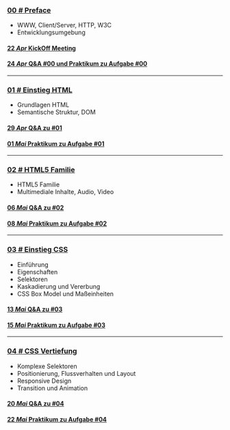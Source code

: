 ### [**00 _#_** Preface](L00)  
- WWW, Client/Server, HTTP, W3C
- Entwicklungsumgebung

#### [**22 _Apr_** KickOff Meeting](L00/KickOff)

#### [**24 _Apr_** Q&A #00 und Praktikum zu Aufgabe #00](L00/#a--aufgabe-00)

---


### [**01 _#_** Einstieg HTML](L01)  
- Grundlagen HTML
- Semantische Struktur, DOM

#### [**29 _Apr_** Q&A zu #01](L01/QnA)

#### [**01 _Mai_** Praktikum zu Aufgabe #01](L01/#a--aufgabe-01)

---

### [**02 _#_** HTML5 Familie](L02)  
- HTML5 Familie
- Multimediale Inhalte, Audio, Video

#### [**06 _Mai_** Q&A zu #02](L02/QnA)

#### [**08 _Mai_** Praktikum zu Aufgabe #02](L02/#a--aufgabe-02)

---

### [**03 _#_** Einstieg CSS](L03)  
- Einführung
- Eigenschaften
- Selektoren
- Kaskadierung und Vererbung
- CSS Box Model und Maßeinheiten

#### [**13 _Mai_** Q&A zu #03](L03/QnA)

#### [**15 _Mai_** Praktikum zu Aufgabe #03](L03/#a--aufgabe-03)

---

### [**04 _#_** CSS Vertiefung](L04)

- Komplexe Selektoren
- Positionierung, Flussverhalten und Layout
- Responsive Design
- Transition und Animation

#### [**20 _Mai_** Q&A zu #04](L04/QnA)

#### [**22 _Mai_** Praktikum zu Aufgabe #04](L04/#a--aufgabe-04)